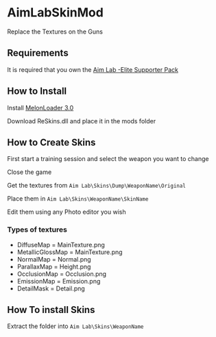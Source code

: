 # AimLabSkinMod
 Replace the Textures on the Guns
## Requirements
 It is required that you own the [Aim Lab -Elite Supporter Pack](https://store.steampowered.com/app/1122400/Aim_Lab_Elite_Supporter_Pack/)
 
## How to Install
 Install [MelonLoader 3.0](https://github.com/LavaGang/MelonLoader/releases/tag/v0.3.0)
 
 Download ReSkins.dll and place it in the mods folder
 
## How to Create Skins
 First start a training session and select the weapon you want to change
 
 Close the game
 
 Get the textures from `Aim Lab\Skins\Dump\WeaponName\Original`
 
 Place them in `Aim Lab\Skins\WeaponName\SkinName`
 
 Edit them using any Photo editor you wish
 ### Types of textures
  - DiffuseMap = MainTexture.png
  - MetallicGlossMap = MainTexture.png
  - NormalMap = Normal.png
  - ParallaxMap = Height.png
  - OcclusionMap = Occlusion.png
  - EmissionMap = Emission.png
  - DetailMask = Detail.png
 
## How To install Skins
 Extract the folder into `Aim Lab\Skins\WeaponName`